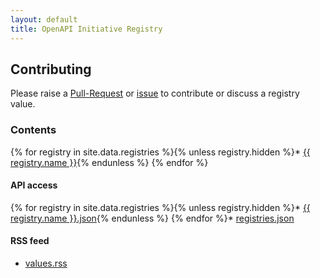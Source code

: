 ```yaml
---
layout: default
title: OpenAPI Initiative Registry
---
```


## Contributing

Please raise a [Pull-Request]() or [issue]() to contribute or discuss a registry value.

### Contents

{% for registry in site.data.registries %}{% unless registry.hidden %}* <a href="/registry/{{ registry.slug }}/index.html">{{ registry.name }}</a>{% endunless %}
{% endfor %}

#### API access

{% for registry in site.data.registries %}{% unless registry.hidden %}* <a href="/registry/api/{{ registry.slug }}.json">{{ registry.name }}.json</a>{% endunless %}
{% endfor %}* [registries.json](/registry/api/registries.json)

#### RSS feed

* [values.rss](/rss/feed.xml)

